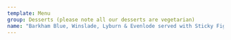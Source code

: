 ```yaml
---
template: Menu
group: Desserts (please note all our desserts are vegetarian)
name: "Barkham Blue, Winslade, Lyburn & Evenlode served with Sticky Fig Compote & Biscuits Macarons\L"
---
```

